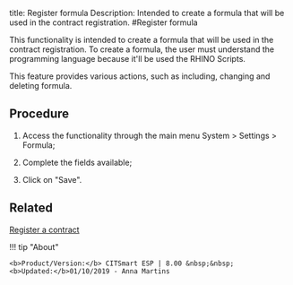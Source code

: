 title: Register formula
Description: Intended to create a formula that will be used in the contract registration.
#Register formula

This functionality is intended to create a formula that will be used in the
contract registration. To create a formula, the user must understand the
programming language because it'll be used the RHINO Scripts.

This feature provides various actions, such as including, changing and deleting
formula.

Procedure
-------------

1.  Access the functionality through the main menu System \> Settings \>
    Formula;

2.  Complete the fields available;

3.  Click on "Save".

Related
-------

[Register a contract](https://docs-dev.citsmart.com/en/site/citsmart-esp-8/3-additional-features/contract-management/use/register-contract.html)


!!! tip "About"

    <b>Product/Version:</b> CITSmart ESP | 8.00 &nbsp;&nbsp;
    <b>Updated:</b>01/10/2019 - Anna Martins
